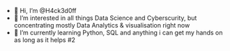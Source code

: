 - 👋 Hi, I’m @H4ck3d0ff
- 👀 I’m interested in all things Data Science and Cyberscurity, but concentrating mostly Data Analytics & visualisation right now
- 🌱 I’m currently learning Python, SQL and anything i can get my hands on as long as it helps #2

<!---
H4ck3d0ff/H4ck3d0ff is a ✨ special ✨ repository because its `README.md` (this file) appears on your GitHub profile.
You can click the Preview link to take a look at your changes.
--->
